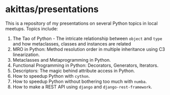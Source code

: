 # akittas/presentations

This is a repository of my presentations on several Python topics in local meetups. Topics include:

1. The Tao of Python - The intricate relationship between `object` and `type` and how metaclasses, classes and instances are related
2. MRO in Python: Method resolution order in multiple inheritance using C3 linearization.
3. Metaclasses and Metaprogramming in Python.
4. Functional Programming in Python: Decorators, Generators, Iterators.
5. Descriptors: The magic behind attribute access in Python.
6. How to speedup Python with `cython`.
7. How to speedup Python without bothering too much with `numba`.
8. How to make a REST API using `django` and `django-rest-framework`.
